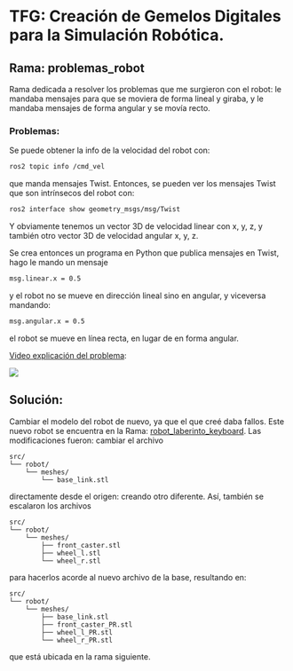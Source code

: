 # TFG: Creación de Gemelos Digitales para la Simulación Robótica. 
## Rama: problemas_robot
Rama dedicada a resolver los problemas que me surgieron con el robot: le mandaba mensajes para que se moviera de forma lineal y giraba, y le mandaba mensajes de forma angular y se movía recto. 

### Problemas: 
Se puede obtener la info de la velocidad del robot con:  
```bash
ros2 topic info /cmd_vel
``` 
que manda mensajes Twist. Entonces, se pueden ver los mensajes Twist que son intrínsecos del robot con: 
```bash
ros2 interface show geometry_msgs/msg/Twist
```
Y obviamente tenemos un vector 3D de velocidad linear con x, y, z, y también otro vector 3D de velocidad angular x, y, z.

Se crea entonces un programa en Python que publica mensajes en Twist, hago le mando un mensaje 
```bash
msg.linear.x = 0.5
``` 
y el robot no se mueve en dirección lineal sino en angular, y viceversa mandando: 
```bash
msg.angular.x = 0.5
```
el robot se mueve en línea recta, en lugar de en forma angular. 

[Video explicación del problema](https://drive.google.com/file/d/1a72q6izeQrHVVZc0xoRs60AVSFdOi1KO/view?usp=sharing): 

![](problemas_angular_linear.gif)


## Solución: 
Cambiar el modelo del robot de nuevo, ya que el que creé daba fallos. Este nuevo robot se encuentra en la Rama: [robot_laberinto_keyboard](https://github.com/jesusparrat/TFG/tree/robot_laberinto_keyboard). Las modificaciones fueron: cambiar el archivo 
```text
src/
└── robot/
    └── meshes/
        └── base_link.stl

```
directamente desde el origen: creando otro diferente. Así, también se escalaron los archivos 
```text
src/
└── robot/
    └── meshes/
        ├── front_caster.stl
        ├── wheel_l.stl
        └── wheel_r.stl
```
para hacerlos acorde al nuevo archivo de la base, resultando en: 
```text
src/
└── robot/
    └── meshes/
        ├── base_link.stl
        ├── front_caster_PR.stl
        ├── wheel_l_PR.stl
        └── wheel_r_PR.stl
```
que está ubicada en la rama siguiente. 